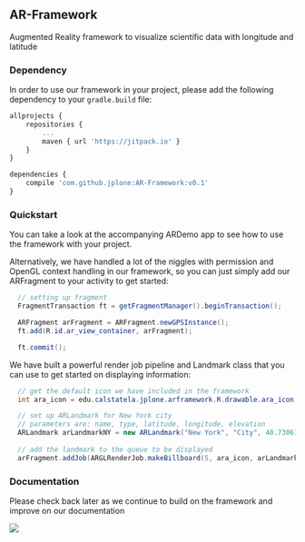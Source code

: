 ## AR-Framework
Augmented Reality framework to visualize scientific data with longitude and latitude

### Dependency

In order to use our framework in your project, please add the following dependency to your `gradle.build` file:

```javascript
allprojects {
    repositories {
        ...
        maven { url 'https://jitpack.io' }
    }
}
```

```javascript
dependencies {
    compile 'com.github.jplone:AR-Framework:v0.1'
}
```

### Quickstart

You can take a look at the accompanying ARDemo app to see how to use the framework with your project.

Alternatively, we have handled a lot of the niggles with permission and OpenGL context handling in our framework, so you can just simply add our ARFragment to your activity to get started:

```java
  // setting up fragment
  FragmentTransaction ft = getFragmentManager().beginTransaction();

  ARFragment arFragment = ARFragment.newGPSInstance();
  ft.add(R.id.ar_view_container, arFragment);

  ft.commit();
```

We have built a powerful render job pipeline and Landmark class that you can use to get started on displaying information:

```java
  // get the default icon we have included in the framework
  int ara_icon = edu.calstatela.jplone.arframework.R.drawable.ara_icon;

  // set up ARLandmark for New York city
  // parameters are: name, type, latitude, longitude, elevation
  ARLandmark arLandmarkNY = new ARLandmark("New York", "City", 40.730610, -73.935242f, 33.0f);
  
  // add the landmark to the queue to be displayed
  arFragment.addJob(ARGLRenderJob.makeBillboard(5, ara_icon, arLandmarkNY));
```

### Documentation

Please check back later as we continue to build on the framework and improve on our documentation

[![](https://jitpack.io/v/jplone/AR-Framework.svg)](https://jitpack.io/#jplone/AR-Framework)
